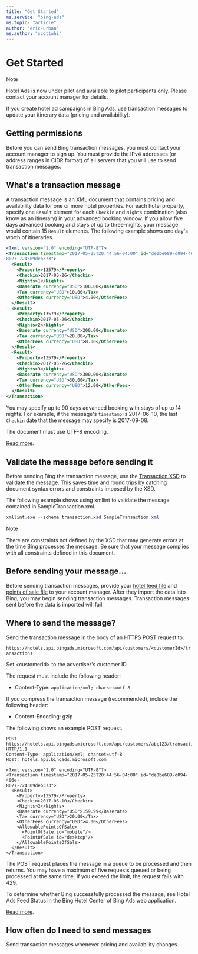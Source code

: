 ```yaml
---
title: "Get Started"
ms.service: "bing-ads"
ms.topic: "article"
author: "eric-urban"
ms.author: "scottwhi"
---
```

# Get Started
> [!NOTE]
> Hotel Ads is now under pilot and available to pilot participants only. Please contact your account manager for details.

If you create hotel ad campaigns in Bing Ads, use transaction messages to update your itinerary data (pricing and availability). 

## Getting permissions

Before you can send Bing transaction messages, you must contact your account manager to sign up. You must provide the IPv4 addresses (or address ranges in CIDR format) of all servers that you will use to send transaction messages.


## What's a transaction message 

A transaction message is an XML document that contains pricing and availability data for one or more hotel properties. For each hotel property, specify one `Result` element for each `Checkin` and `Nights` combination (also know as an itinerary) in your advanced booking window. If you allow five days advanced booking and stays of up to three-nights, your message would contain 15 `Result` elements. The following example shows one day's worth of itineraries.

```xml
<?xml version="1.0" encoding="UTF-8"?>
<Transaction timestamp="2017-05-25T20:44:56-04:00" id="de0be689-d094-406e-
8027-724309deb373">
  <Result>
    <Property>13579</Property>
    <Checkin>2017-05-26</Checkin>
    <Nights>1</Nights>
    <Baserate currency="USD">100.00</Baserate>
    <Tax currency="USD">10.00</Tax>
    <OtherFees currency="USD">4.00</OtherFees>
  </Result>
  <Result>
    <Property>13579</Property>
    <Checkin>2017-05-26</Checkin>
    <Nights>2</Nights>
    <Baserate currency="USD">200.00</Baserate>
    <Tax currency="USD">20.00</Tax>
    <OtherFees currency="USD">8.00</OtherFees>
  </Result>
  <Result>
    <Property>13579</Property>
    <Checkin>2017-05-26</Checkin>
    <Nights>3</Nights>
    <Baserate currency="USD">300.00</Baserate>
    <Tax currency="USD">30.00</Tax>
    <OtherFees currency="USD">12.00</OtherFees>
  </Result>
</Transaction>
```

You may specify up to 90 days advanced booking with stays of up to 14 nights. For example, if the message's `timestamp` is 2017-06-10, the last `Checkin` date that the message may specify is 2017-09-08.

The document must use UTF-8 encoding.

[Read more](../transaction-message/create-transaction-message.md).


## Validate the message before sending it

Before sending Bing the transaction message, use the [Transaction XSD](https://bhacstatic.blob.core.windows.net/schemas/transaction.xsd) to validate the message. This saves time and round trips by catching document syntax errors and constraints imposed by the XSD. 

The following example shows using xmllint to validate the message contained in SampleTransaction.xml.

```powershell
xmllint.exe --schema transaction.xsd SampleTransaction.xml
```

> [!NOTE]
> There are constraints not defined by the XSD that may generate errors at the time Bing processes the message. Be sure that your message complies with all constraints defined in this document.

## Before sending your message...

Before sending transaction messages, provide your [hotel feed file](../hotel-feed/hotel-feed.md) and [points of sale file](../pos-feed/pos-feed.md) to your account manager. After they import the data into Bing, you may begin sending transaction messages. Transaction messages sent before the data is imported will fail.

## Where to send the message?

Send the transaction message in the body of an HTTPS POST request to:

`https://hotels.api.bingads.microsoft.com/api/customers/<customerId>/transactions`

Set \<customerId\> to the advertiser's customer ID.
  
The request must include the following header:

- Content-Type: `application/xml; charset=utf-8` 
  
If you compress the transaction message (recommended), include the following header:

- Content-Encoding: gzip

The following shows an example POST request.

```http
POST https://hotels.api.bingads.microsoft.com/api/customers/abc123/transactions HTTP/1.1
Content-Type: application/xml; charset=utf-8
Host: hotels.api.bingads.microsoft.com

<?xml version="1.0" encoding="UTF-8"?>
<Transaction timestamp="2017-05-25T20:44:56-04:00" id="de0be689-d094-406e-
8027-724309deb373">
  <Result>
    <Property>13579</Property>
    <Checkin>2017-06-10</Checkin>
    <Nights>2</Nights>
    <Baserate currency="USD">159.99</Baserate>
    <Tax currency="USD">20.00</Tax>
    <OtherFees currency="USD">4.00</OtherFees>
    <AllowablePointsOfSale>
      <PointOfSale id="mobile"/>
      <PointOfSale id="desktop"/>
    </AllowablePointsOfSale>
  </Result>
</Transaction>
```

The POST request places the message in a queue to be processed and then returns. You may have a maximum of five requests queued or being processed at the same time. If you exceed the limit, the request fails with 429. 

To determine whether Bing successfully processed the message, see Hotel Ads Feed Status in the Bing Hotel Center of Bing Ads web application.

[Read more](../transaction-message/send-bing-transaction-messages.md).


## How often do I need to send messages

Send transaction messages whenever pricing and availability changes.

